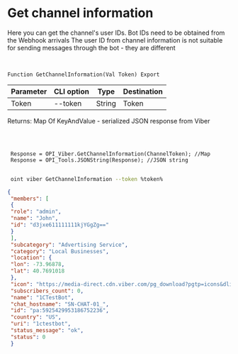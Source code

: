 ﻿---
sidebar_position: 2
---

# Get channel information
Here you can get the channel's user IDs. Bot IDs need to be obtained from the Webhook arrivals The user ID from channel information is not suitable for sending messages through the bot - they are different


<br/>


`Function GetChannelInformation(Val Token) Export`

 | Parameter | CLI option | Type | Destination |
 |-|-|-|-|
 | Token | --token | String | Token |

 
 Returns: Map Of KeyAndValue - serialized JSON response from Viber

<br/>




```bsl title="Code example"
 
 Response = OPI_Viber.GetChannelInformation(ChannelToken); //Map
 Response = OPI_Tools.JSONString(Response); //JSON string
```
	


```sh title="CLI command example"
 
 oint viber GetChannelInformation --token %token%

```

```json title="Result"
{
 "members": [
 {
 "role": "admin",
 "name": "John",
 "id": "d3jxe611111111kjYGgZg=="
 }
 ],
 "subcategory": "Advertising Service",
 "category": "Local Businesses",
 "location": {
 "lon": -73.96878,
 "lat": 40.7691018
 },
 "icon": "https://media-direct.cdn.viber.com/pg_download?pgtp=icons&dlid=0-04-01-05bfe24da13dddf32cf52976b099dc6965c03300763e6a9316de26986e5dea05&fltp=jpg&imsz=0000",
 "subscribers_count": 0,
 "name": "1CTestBot",
 "chat_hostname": "SN-CHAT-01_",
 "id": "pa:5925429953186752236",
 "country": "US",
 "uri": "1ctestbot",
 "status_message": "ok",
 "status": 0
 }
```
